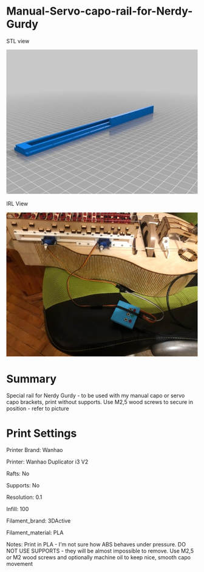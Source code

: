 # Manual-Servo-capo-rail-for-Nerdy-Gurdy

STL view

![Alt text](https://github.com/theremotheman/Manual-Servo-capo-rail-for-Nerdy-Gurdy/blob/master/images/2.jpg?raw=true "STL view")

IRL View

![Alt text](https://github.com/theremotheman/Manual-Servo-capo-rail-for-Nerdy-Gurdy/blob/master/images/1.jpg?raw=true "Rail")

# Summary

Special rail for Nerdy Gurdy - to be used with my manual capo or servo capo brackets, print without supports. Use M2,5 wood screws to secure in position - refer to picture

# Print Settings

Printer Brand: Wanhao

Printer: Wanhao Duplicator i3 V2

Rafts: No

Supports: No

Resolution: 0.1

Infill: 100

Filament_brand: 3DActive

Filament_material: PLA

Notes: 
Print in PLA - I'm not sure how ABS behaves under pressure. DO NOT USE SUPPORTS - they will be almost impossible to remove. Use M2,5 or M2 wood screws and optionally machine oil to keep nice, smooth capo movement
